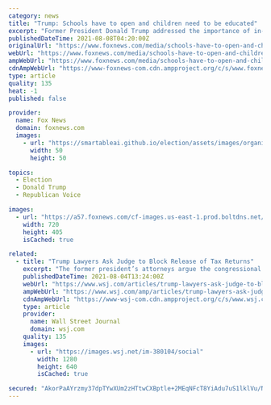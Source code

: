 ```yaml
---
category: news
title: "Trump: Schools have to open and children need to be educated"
excerpt: "Former President Donald Trump addressed the importance of in-person learning with Fox News host Dan Bongino Saturday evening, saying, \"Children have to go back to school.\""
publishedDateTime: 2021-08-08T04:20:00Z
originalUrl: "https://www.foxnews.com/media/schools-have-to-open-and-children-need-to-be-educated-trump-says"
webUrl: "https://www.foxnews.com/media/schools-have-to-open-and-children-need-to-be-educated-trump-says"
ampWebUrl: "https://www.foxnews.com/media/schools-have-to-open-and-children-need-to-be-educated-trump-says.amp"
cdnAmpWebUrl: "https://www-foxnews-com.cdn.ampproject.org/c/s/www.foxnews.com/media/schools-have-to-open-and-children-need-to-be-educated-trump-says.amp"
type: article
quality: 135
heat: -1
published: false

provider:
  name: Fox News
  domain: foxnews.com
  images:
    - url: "https://smartableai.github.io/election/assets/images/organizations/foxnews.com-50x50.jpg"
      width: 50
      height: 50

topics:
  - Election
  - Donald Trump
  - Republican Voice

images:
  - url: "https://a57.foxnews.com/cf-images.us-east-1.prod.boltdns.net/v1/static/694940094001/b2cb0665-c8f1-4267-8a19-1fda81fc12b9/9a4fbdef-7743-4350-b143-81d84474582f/1280x720/match/720/405/image.jpg?ve=1&tl=1"
    width: 720
    height: 405
    isCached: true

related:
  - title: "Trump Lawyers Ask Judge to Block Release of Tax Returns"
    excerpt: "The former president’s attorneys argue the congressional request is rooted solely in the desire for political gain."
    publishedDateTime: 2021-08-04T13:24:00Z
    webUrl: "https://www.wsj.com/articles/trump-lawyers-ask-judge-to-block-release-of-tax-returns-11628087049"
    ampWebUrl: "https://www.wsj.com/amp/articles/trump-lawyers-ask-judge-to-block-release-of-tax-returns-11628087049"
    cdnAmpWebUrl: "https://www-wsj-com.cdn.ampproject.org/c/s/www.wsj.com/amp/articles/trump-lawyers-ask-judge-to-block-release-of-tax-returns-11628087049"
    type: article
    provider:
      name: Wall Street Journal
      domain: wsj.com
    quality: 135
    images:
      - url: "https://images.wsj.net/im-380104/social"
        width: 1280
        height: 640
        isCached: true

secured: "AkorPaAYrzmy37dpTYwXUm2zHTtwCXBptle+2MEqNFcT8YiAdu7uS1lklVu/NuZgikgVgpkf0ynf1nW8/8yghwKB7O7c0JzHHRNqPgT9ATAlxm5UthaPLP3RMj7HKpWiY2Q08zl1T8LqlgRrIViTEntvbtx19OrHwvETOaIkju+y87AmvW0OwdiNizGu0fLmZmw0/niN/vUmLEW1/86Po8FSCY2Y4RL1AHwAQKmbWws6Vcb+uN1+2pifG2FR5pftaJw22ZIsdMvok7GWphmkYSQ5pJi64Pz5C5DnHVna6GO4AbvCCESJpKtHffSPZte3urlfE66e5pO5OBRI2h7T4D+nI2OjJ3ZAyttx9dCwsLA=;aUFYV0GZDLm8Wi1Ut9/RRg=="
---
```


